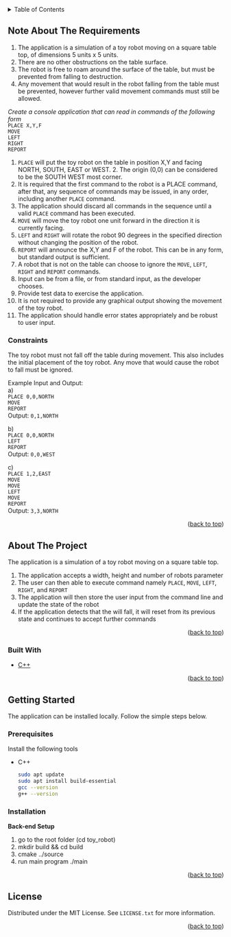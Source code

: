 <!-- TABLE OF CONTENTS -->
<details>
  <summary>Table of Contents</summary>
  <ol>
      <li>
      <a href="#note-about-the-requirements">Note About The Requirements</a>
    </li>
    <li>
      <a href="#about-the-project">About The Project</a>
      <ul>
        <li><a href="#built-with">Built With</a></li>
      </ul>
    </li>
    <li>
      <a href="#getting-started">Getting Started</a>
      <ul>
        <li><a href="#prerequisites">Prerequisites</a></li>
        <li><a href="#installation">Installation</a></li>
      </ul>
    </li>
    <li><a href="#license">License</a></li>
  </ol>
</details>

<!-- NOTE ABOUT THE REQUIREMENTS-->
## Note About The Requirements
1. The application is a simulation of a toy robot moving on a square table top, of dimensions 5 units x 5 units.
2. There are no other obstructions on the table surface. 
3. The robot is free to roam around the surface of the table, but must be prevented from falling to destruction. 
4. Any movement that would result in the robot falling from the table must be prevented, however further valid movement commands must still be allowed.

*Create a console application that can read in commands of the following form*  
`PLACE X,Y,F`  
`MOVE`  
`LEFT`  
`RIGHT`  
`REPORT`  

1. `PLACE` will put the toy robot on the table in position X,Y and facing NORTH, SOUTH, EAST or WEST. 2. The origin (0,0) can be considered to be the SOUTH WEST most corner. 
3. It is required that the first command to the robot is a PLACE command, after that, any sequence of commands may be issued, in any order, including another `PLACE` command. 
4. The application should discard all commands in the sequence until a valid `PLACE` command has been executed.
5. `MOVE` will move the toy robot one unit forward in the direction it is currently facing.
6. `LEFT` and `RIGHT` will rotate the robot 90 degrees in the specified direction without changing the position of the robot.
7. `REPORT` will announce the X,Y and F of the robot. This can be in any form, but standard output is sufficient.
8. A robot that is not on the table can choose to ignore the `MOVE`, `LEFT`, `RIGHT` and `REPORT` commands.
9. Input can be from a file, or from standard input, as the developer chooses.
10. Provide test data to exercise the application.
11. It is not required to provide any graphical output showing the movement of the toy robot.
12. The application should handle error states appropriately and be robust to user input.

### Constraints
The toy robot must not fall off the table during movement. This also includes the initial placement of the toy robot. Any move that would cause the robot to fall must be ignored.

Example Input and Output:  
a)  
`PLACE 0,0,NORTH`  
`MOVE`  
`REPORT`  
Output: `0,1,NORTH`  

b)  
`PLACE 0,0,NORTH`  
`LEFT`  
`REPORT`  
Output: `0,0,WEST`  

c)  
`PLACE 1,2,EAST`  
`MOVE`  
`MOVE`  
`LEFT`  
`MOVE`  
`REPORT`  
Output: `3,3,NORTH`

<p align="right">(<a href="#top">back to top</a>)</p>

<!-- ABOUT THE PROJECT -->
## About The Project

The application is a simulation of a toy robot moving on a square table top.
1. The application accepts a width, height and number of robots parameter
2. The user can then able to execute command namely `PLACE`, `MOVE`, `LEFT`, `RIGHT`, and `REPORT`
3. The application will then store the user input from the command line and update the state
of the robot
4. If the application detects that the will fall, it will reset from its previous state and continues to accept further commands

<p align="right">(<a href="#top">back to top</a>)</p>

### Built With

* [C++](https://isocpp.org/)

<p align="right">(<a href="#top">back to top</a>)</p>

<!-- GETTING STARTED -->
## Getting Started

The application can be installed locally. Follow the simple steps below.

### Prerequisites

Install the following tools
* C++
  ```sh
  sudo apt update
  sudo apt install build-essential
  gcc --version
  g++ --version
  ```

### Installation

**Back-end Setup**
1. go to the root folder (cd toy_robot)
2. mkdir build && cd build
3. cmake ../source
2. run main program ./main

<p align="right">(<a href="#top">back to top</a>)</p>

<!-- LICENSE -->
## License

Distributed under the MIT License. See `LICENSE.txt` for more information.

<p align="right">(<a href="#top">back to top</a>)</p>
